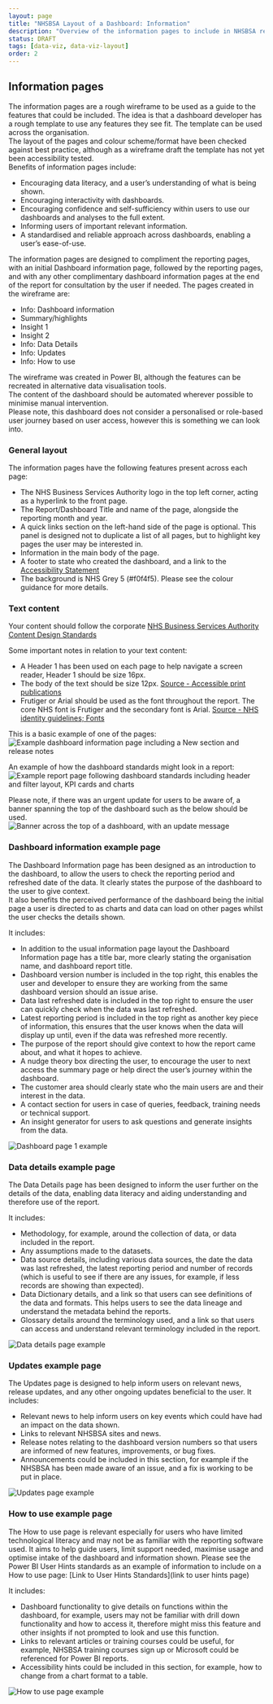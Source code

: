 ```yaml
---
layout: page
title: "NHSBSA Layout of a Dashboard: Information"
description: "Overview of the information pages to include in NHSBSA reports"
status: DRAFT
tags: [data-viz, data-viz-layout]
order: 2
---
```

## Information pages  
  
The information pages are a rough wireframe to be used as a guide to the features that could be included. The idea is that a dashboard developer has a rough template to use any features they see fit. The template can be used across the organisation.  
The layout of the pages and colour scheme/format have been checked against best practice, although as a wireframe draft the template has not yet been accessibility tested.  
Benefits of information pages include:  
-	Encouraging data literacy, and a user’s understanding of what is being shown.
-	Encouraging interactivity with dashboards.
-	Encouraging confidence and self-sufficiency within users to use our dashboards and analyses to the full extent.
-	Informing users of important relevant information.
-	A standardised and reliable approach across dashboards, enabling a user’s ease-of-use.  
  
The information pages are designed to compliment the reporting pages, with an initial Dashboard information page, followed by the reporting pages, and with any other complimentary dashboard information pages at the end of the report for consultation by the user if needed. The pages created in the wireframe are:  
-	Info: Dashboard information
-	Summary/highlights
-	Insight 1
-	Insight 2
-	Info: Data Details
-	Info: Updates
-	Info: How to use 
  
The wireframe was created in Power BI, although the features can be recreated in alternative data visualisation tools.  
The content of the dashboard should be automated wherever possible to minimise manual intervention.  
Please note, this dashboard does not consider a personalised or role-based user journey based on user access, however this is something we can look into.  

  
### General layout  
  
The information pages have the following features present across each page:  
-	The NHS Business Services Authority logo in the top left corner, acting as a hyperlink to the front page.
-	The Report/Dashboard Title and name of the page, alongside the reporting month and year.
-	A quick links section on the left-hand side of the page is optional. This panel is designed not to duplicate a list of all pages, but to highlight key pages the user may be interested in.
-	Information in the main body of the page.
-	A footer to state who created the dashboard, and a link to the [Accessibility Statement][info 0]
-	The background is NHS Grey 5 (#f0f4f5). Please see the colour guidance for more details.  
  
  
### Text content  
  
Your content should follow the corporate [NHS Business Services Authority Content Design Standards][info 1]  
  
Some important notes in relation to your text content:  
-	A Header 1 has been used on each page to help navigate a screen reader, Header 1 should be size 16px.
-	The body of the text should be size 12px. [Source - Accessible print publications ][info 2]
-	Frutiger or Arial should be used as the font throughout the report. The core NHS font is Frutiger and the secondary font is Arial. [Source - NHS identity guidelines; Fonts][info 3]  

This is a basic example of one of the pages:  
![Example dashboard information page including a New section and release notes](info-page.png)
  
An example of how the dashboard standards might look in a report:  
![Example report page following dashboard standards including header and filter layout, KPI cards and charts](info-page-2.png)  
  
Please note, if there was an urgent update for users to be aware of, a banner spanning the top of the dashboard such as the below should be used.  
![Banner across the top of a dashboard, with an update message](update.png)  
  
  
### Dashboard information example page 
  
The Dashboard Information page has been designed as an introduction to the dashboard, to allow the users to check the reporting period and refreshed date of the data. It clearly states the purpose of the dashboard to the user to give context.  
It also benefits the perceived performance of the dashboard being the initial page a user is directed to as charts and data can load on other pages whilst the user checks the details shown.  
  
It includes:  
-	In addition to the usual information page layout the Dashboard Information page has a title bar, more clearly stating the organisation name, and dashboard report title.
-	Dashboard version number is included in the top right, this enables the user and developer to ensure they are working from the same dashboard version should an issue arise.
-	Data last refreshed date is included in the top right to ensure the user can quickly check when the data was last refreshed.
-	Latest reporting period is included in the top right as another key piece of information, this ensures that the user knows when the data will display up until, even if the data was refreshed more recently.
-	The purpose of the report should give context to how the report came about, and what it hopes to achieve.
-	A nudge theory box directing the user, to encourage the user to next access the summary page or help direct the user’s journey within the dashboard.
-	The customer area should clearly state who the main users are and their interest in the data.
-	A contact section for users in case of queries, feedback, training needs or technical support.
-	An insight generator for users to ask questions and generate insights from the data.  
  
![Dashboard page 1 example](page-1-eg.png)  
  
    
### Data details example page 
  
The Data Details page has been designed to inform the user further on the details of the data, enabling data literacy and aiding understanding and therefore use of the report.  
  
It includes:  
- 	Methodology, for example, around the collection of data, or data included in the report.
-	Any assumptions made to the datasets.
-	Data source details, including various data sources, the date the data was last refreshed, the latest reporting period and number of records (which is useful to see if there are any issues, for example, if less records are showing than expected).
-	Data Dictionary details, and a link so that users can see definitions of the data and formats. This helps users to see the data lineage and understand the metadata behind the reports.
-	Glossary details around the terminology used, and a link so that users can access and understand relevant terminology included in the report.  
  
![Data details page example](page-5-eg.png)  
  
  
### Updates example page 
  
The Updates page is designed to help inform users on relevant news, release updates, and any other ongoing updates beneficial to the user.
It includes:  
-	Relevant news to help inform users on key events which could have had an impact on the data shown.
-	Links to relevant NHSBSA sites and news.
-	Release notes relating to the dashboard version numbers so that users are informed of new features, improvements, or bug fixes. 
-	Announcements could be included in this section, for example if the NHSBSA has been made aware of an issue, and a fix is working to be put in place.  
  
![Updates page example](page-6-eg.png)  
  
    
### How to use example page  
  
The How to use page is relevant especially for users who have limited technological literacy and may not be as familiar with the reporting software used. It aims to help guide users, limit support needed, maximise usage and optimise intake of the dashboard and information shown. Please see the Power BI User Hints standards as an example of information to include on a How to use page: [Link to User Hints Standards](link to user hints page)  
  
It includes:  
-	Dashboard functionality to give details on functions within the dashboard, for example, users may not be familiar with drill down functionality and how to access it, therefore might miss this feature and other insights if not prompted to look and use this function.
-	Links to relevant articles or training courses could be useful, for example, NHSBSA training courses sign up or Microsoft could be referenced for Power BI reports.
-	Accessibility hints could be included in this section, for example, how to change from a chart format to a table.  
  
![How to use page example](page-7-eg.png)  
  
    









[info 0]: https://bsa2468.atlassian.net/wiki/spaces/CoP/pages/1559396709/STAGE+3+-+Accessibility+Statements
[info 1]: https://nhsbsauk.sharepoint.com/sites/digital-and-online-team/SitePages/Content-Design-Style-Guide.aspx
[info 2]: https://www.gov.uk/government/publications/inclusive-communication/accessible-communication-formats#accessible-print-publications
[info 3]:  https://www.england.nhs.uk/nhsidentity/identity-guidelines/fonts/